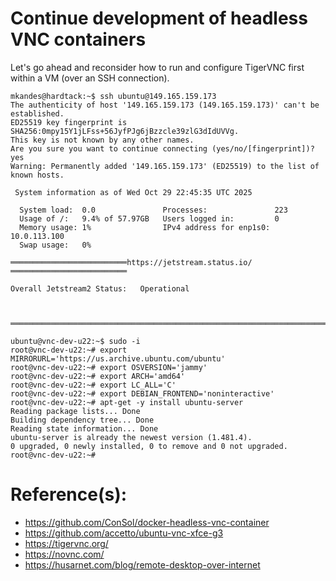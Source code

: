 # Continue development of headless VNC containers

Let's go ahead and reconsider how to run and configure TigerVNC first within a VM (over an SSH connection).

```
mkandes@hardtack:~$ ssh ubuntu@149.165.159.173
The authenticity of host '149.165.159.173 (149.165.159.173)' can't be established.
ED25519 key fingerprint is SHA256:0mpy15Y1jLFss+56JyfPJg6jBzzcle39zlG3dIdUVVg.
This key is not known by any other names.
Are you sure you want to continue connecting (yes/no/[fingerprint])? yes
Warning: Permanently added '149.165.159.173' (ED25519) to the list of known hosts.

 System information as of Wed Oct 29 22:45:35 UTC 2025

  System load:  0.0               Processes:               223
  Usage of /:   9.4% of 57.97GB   Users logged in:         0
  Memory usage: 1%                IPv4 address for enp1s0: 10.0.113.100
  Swap usage:   0%

══════════════════════════https://jetstream.status.io/══════════════════════════

Overall Jetstream2 Status:   Operational 



════════════════════════════════════════════════════════════════════════════════

ubuntu@vnc-dev-u22:~$ sudo -i
root@vnc-dev-u22:~# export MIRRORURL='https://us.archive.ubuntu.com/ubuntu'
root@vnc-dev-u22:~# export OSVERSION='jammy'
root@vnc-dev-u22:~# export ARCH='amd64'
root@vnc-dev-u22:~# export LC_ALL='C'
root@vnc-dev-u22:~# export DEBIAN_FRONTEND='noninteractive'
root@vnc-dev-u22:~# apt-get -y install ubuntu-server
Reading package lists... Done
Building dependency tree... Done
Reading state information... Done
ubuntu-server is already the newest version (1.481.4).
0 upgraded, 0 newly installed, 0 to remove and 0 not upgraded.
root@vnc-dev-u22:~#
```

# Reference(s):
- https://github.com/ConSol/docker-headless-vnc-container
- https://github.com/accetto/ubuntu-vnc-xfce-g3
- https://tigervnc.org/
- https://novnc.com/
- https://husarnet.com/blog/remote-desktop-over-internet
